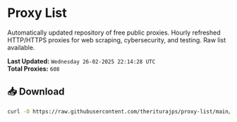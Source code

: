 # Proxy List

Automatically updated repository of free public proxies. Hourly refreshed HTTP/HTTPS proxies for web scraping, cybersecurity, and testing. Raw list available.

**Last Updated:** `Wednesday 26-02-2025 22:14:28 UTC`  
**Total Proxies:** `608`

## 📥 Download
```bash
curl -O https://raw.githubusercontent.com/theriturajps/proxy-list/main/proxies.txt
